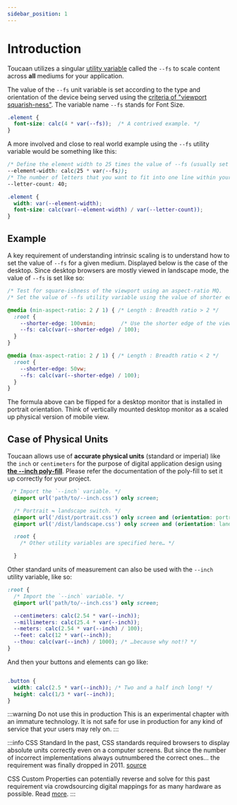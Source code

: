 ```yaml
---
sidebar_position: 1
---
```


# Introduction

Toucaan utilizes a singular [utility variable](../variables.md) called the `--fs` to scale content across **all** mediums for your application. 

The value of the `--fs` unit variable is set according to the type and orientation of the device being served using the [criteria of "viewport squarish-ness"](https://bubblin.io/blog/magical-powers-of-css-vmin-unit#how-to-use-vmin-on-our-css-then). The variable name `--fs` stands for Font Size.

```css
.element {
  font-size: calc(4 * var(--fs));  /* A contrived example. */
}
```

A more involved and close to real world example using the `--fs` utility variable would be something like this: 

```css
/* Define the element width to 25 times the value of --fs (usually set to 1vmin). */
--element-width: calc(25 * var(--fs));
/* The number of letters that you want to fit into one line within your `div.element`. */
--letter-count: 40;                       

.element {
  width: var(--element-width);
  font-size: calc(var(--element-width) / var(--letter-count));
}
```

<!-- :::warning Pending documentation
More documentation w.r.t typesetting, typography, and scaling components to come here later. 
::: -->


## Example

A key requirement of understanding intrinsic scaling is to understand how to set the value of `--fs` for a given medium. Displayed below is the case of the desktop. Since desktop browsers are mostly viewed in landscape mode, the value of `--fs` is set like so:

```css title="Setting the --fs variable on a desktop browser"
/* Test for square-ishness of the viewport using an aspect-ratio MQ.        */
/* Set the value of --fs utility variable using the value of shorter edge.  */

@media (min-aspect-ratio: 2 / 1) { /* Length : Breadth ratio > 2 */
  :root {
    --shorter-edge: 100vmin;        /* Use the shorter edge of the viewport for better control of Δ upon resizing. */
    --fs: calc(var(--shorter-edge) / 100);
  }
}

@media (max-aspect-ratio: 2 / 1) { /* Length : Breadth ratio < 2 */
  :root {
    --shorter-edge: 50vw;
    --fs: calc(var(--shorter-edge) / 100);
  }
}
```

The formula above can be flipped for a desktop monitor that is installed in portrait orientation. Think of vertically mounted desktop monitor as a scaled up physical version of mobile view.

## Case of Physical Units

Toucaan allows use of **accurate physical units** (standard or imperial) like the `inch` or `centimeters` for the purpose of digital application design using [**the --inch poly-fill**](https://github.com/Toucaan/--inch). 
Please refer the documentation of the poly-fill to set it up correctly for your project. 

```css
 /* Import the `--inch` variable. */
  @import url('path/to/--inch.css') only screen;

  /* Portrait ⇋ landscape switch. */
  @import url('/dist/portrait.css') only screen and (orientation: portrait);
  @import url('/dist/landscape.css') only screen and (orientation: landscape);

  :root {
    /* Other utility variables are specified here… */

  }
```

Other standard units of measurement can also be used with the `--inch` utility variable, like so:

```css
:root {
  /* Import the `--inch` variable. */
  @import url('path/to/--inch.css') only screen;

  --centimeters: calc(2.54 * var(--inch));
  --millimeters: calc(25.4 * var(--inch));
  --meters: calc(2.54 * var(--inch) / 100);
  --feet: calc(12 * var(--inch));
  --thou: calc(var(--inch) / 1000); /* …because why not!? */
}
```

And then your buttons and elements can go like:

```css

.button {
  width: calc(2.5 * var(--inch)); /* Two and a half inch long! */
  height: calc(1/3 * var(--inch));
}

```

:::warning Do not use this in production
This is an experimental chapter with an immature technology. It is not safe for use in production for any kind of service that your users may rely on.
:::


:::info CSS Standard
In the past, CSS standards required browsers to display absolute units correctly even on a computer screens. But since the number of incorrect implementations always outnumbered the correct ones… the requirement was finally dropped in 2011. [source](https://www.w3.org/Style/Examples/007/units.en.html)

CSS Custom Properties can potentially reverse and solve for this past requirement via crowdsourcing digital mappings for as many hardware as possible. Read [more](https://bubblin.io/blog/inch).
:::


